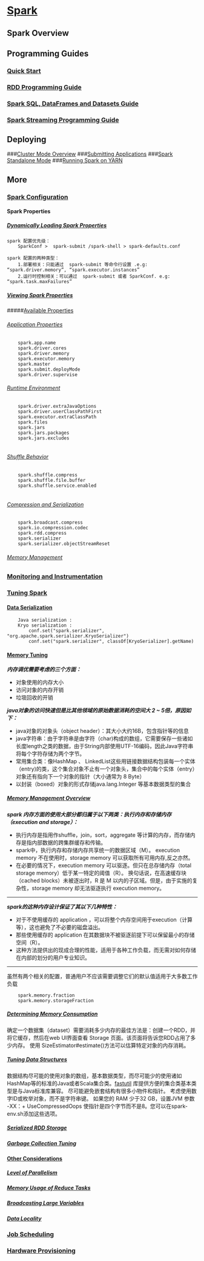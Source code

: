 # [Spark](http://spark.apache.org "spark")

## Spark Overview





## Programming Guides
### [Quick Start](http://spark.apache.org/docs/2.3.3/quick-start.html  "quick-start.html")
### [RDD Programming Guide](http://spark.apache.org/docs/2.3.3/rdd-programming-guide.html "RDD Programming Guide")
### [Spark SQL, DataFrames and Datasets Guide](http://spark.apache.org/docs/2.3.3/sql-programming-guide.html "Spark SQL, DataFrames and Datasets Guide")
### [Spark Streaming Programming Guide](http://spark.apache.org/docs/2.3.3/streaming-programming-guide.html "Spark Streaming Programming Guide")






## Deploying
###[Cluster Mode Overview](http://spark.apache.org/docs/2.3.3/cluster-overview.html "Cluster Mode Overview")
###[Submitting Applications](http://spark.apache.org/docs/2.3.3/submitting-applications.html  "Submitting Applications")
###[Spark Standalone Mode](http://spark.apache.org/docs/2.3.3/spark-standalone.html "Spark Standalone Mode")
###[Running Spark on YARN](http://spark.apache.org/docs/2.3.3/running-on-yarn.html  "Running Spark on YARN")









## More
### [Spark Configuration]( http://spark.apache.org/docs/2.3.3/configuration.html "Spark Configuration")
#### Spark Properties
##### [Dynamically Loading Spark Properties](http://spark.apache.org/docs/2.3.3/configuration.html#dynamically-loading-spark-properties "Dynamically Loading Spark Properties")
```
spark 配置优先级：
    SparkConf >  spark-submit /spark-shell > spark-defaults.conf
    
spark 配置的两种类型：
    1.部署相关：只能通过  spark-submit 等命令行设置 .e.g: “spark.driver.memory”, “spark.executor.instances”
    2.运行时控制相关：可以通过  spark-submit 或者 SparkConf. e.g: “spark.task.maxFailures”
```


##### [Viewing Spark Properties](http://spark.apache.org/docs/2.3.3/configuration.html#viewing-spark-properties "Viewing Spark Properties")


#####[Available Properties](http://spark.apache.org/docs/2.3.3/configuration.html#available-properties "Available Properties")
###### [Application Properties](http://spark.apache.org/docs/2.3.3/configuration.html#viewing-spark-properties "Application Properties")
```
    spark.app.name 
    spark.driver.cores
    spark.driver.memory
    spark.executor.memory
    spark.master
    spark.submit.deployMode
    spark.driver.supervise
```
###### [Runtime Environment]( http://spark.apache.org/docs/2.3.3/configuration.html#runtime-environment "Runtime Environment")
```
    spark.driver.extraJavaOptions
    spark.driver.userClassPathFirst
    spark.executor.extraClassPath
    spark.files
    spark.jars
    spark.jars.packages
    spark.jars.excludes
    
```

###### [Shuffle Behavior](http://spark.apache.org/docs/2.3.3/configuration.html#shuffle-behavior "Shuffle Behavior")
```
    spark.shuffle.compress
    spark.shuffle.file.buffer
    spark.shuffle.service.enabled
    
```
###### [Compression and Serialization](http://spark.apache.org/docs/2.3.3/configuration.html#compression-and-serialization "Compression and Serialization")
```
    spark.broadcast.compress
    spark.io.compression.codec
    spark.rdd.compress
    spark.serializer
    spark.serializer.objectStreamReset
```
###### [Memory Management](http://spark.apache.org/docs/2.3.3/configuration.html#memory-management "Memory Management")








### [Monitoring and Instrumentation]( http://spark.apache.org/docs/2.3.3/monitoring.html "Monitoring and Instrumentation")



### [Tuning Spark]( http://spark.apache.org/docs/2.3.3/tuning.html "Tuning Spark")
#### [Data Serialization](http://spark.apache.org/docs/2.3.3/tuning.html#data-serialization "Data Serialization")
```
    Java serialization :
    Kryo serialization :  
        conf.set("spark.serializer", "org.apache.spark.serializer.KryoSerializer") 
        conf.set("spark.serializer", classOf[KryoSerializer].getName)
```

#### [Memory Tuning](http://spark.apache.org/docs/2.3.3/tuning.html#memory-tuning)
***内存调优需要考虑的三个方面：***
* 对象使用的内存大小
* 访问对象的内存开销
* 垃圾回收的开销 

***java对象的访问快速但是比其他领域的原始数据消耗的空间大 2 ~ 5倍，原因如下：*** 
- java对象的对象头（object header）：其大小大约16B，包含指针等的信息
- java字符串：由于字符串是由字符（char)构成的数组，它需要保存一些诸如长度length之类的数据，由于String内部使用UTF-16编码，因此Java字符串将每个字符存储为两个字节。
- 常用集合类：像HashMap 、 LinkedList这些用链接数据结构包装每一个实体（entry)的类，这个集合对象不止有一个对象头，集合中的每个实体（entry）对象还有指向下一个对象的指针（大小通常为 8 Byte）
- 以封装（boxed）对象的形式存储java.lang.Integer 等基本数据类型的集合

##### [Memory Management Overview](http://spark.apache.org/docs/2.3.3/tuning.html#memory-management-overview )

***spark 内存方面的使用大部分都归属于以下两类：执行内存和存储内存（execution and storage）：***
+ 执行内存是指用作shuffle，join，sort，aggregate 等计算的内存，而存储内存是指内部数据的跨集群缓存和传输。
+ spark中，执行内存和存储内存共享统一的数据区域（M）。 execution memory 不在使用时，storage memory 可以获取所有可用内存,反之亦然。
+ 在必要的情况下，execution memory 可以驱逐。但只在总存储内存（total storage memory）低于某一特定的阈值（R）。
    换句话说，在高速缓存块（cached blocks）未被逐出时，R 是 M 以内的子区域。但是，由于实施的复杂性，storage memory 却无法驱逐执行 execution memory。
***
***spark的这种内存设计保证了其以下几种特性：***
+ 对于不使用缓存的 application ，可以将整个内存空间用于execution（计算等），这也避免了不必要的磁盘溢出。
+ 那些使用缓存的 application 在其数据块不被驱逐前提下可以保留最小的存储空间（R）。
+ 这种方法提供出的现成合理的性能，适用于各种工作负载，而无需对如何存储在内部的划分的用户专业知识。

***
虽然有两个相关的配置，普通用户不应该需要调整它们的默认值适用于大多数工作负载
```
    spark.memory.fraction 
    spark.memory.storageFraction
```


##### [Determining Memory Consumption](http://spark.apache.org/docs/2.3.3/tuning.html#determining-memory-consumption)
确定一个数据集（dataset）需要消耗多少内存的最佳方法是：创建一个RDD，并将它缓存，然后在web UI界面查看 Storage 页面。该页面将告诉您RDD占用了多少内存。
使用 SizeEstimator#estimate()方法可以估算特定对象的内存消耗。


##### [Tuning Data Structures](http://spark.apache.org/docs/2.3.3/tuning.html#tuning-data-structures "Tuning Data Structures")
数据结构尽可能的使用对象的数组，基本数据类型，而尽可能少的使用诸如HashMap等的标准的Java或者Scala集合类。[fastutil](http://fastutil.di.unimi.it) 库提供方便的集合类基本类型是与Java标准库兼容。
尽可能避免嵌套结构有很多小物件和指针。
考虑使用数字ID或枚举对象，而不是字符串键。
如果您的 RAM 少于32 GB，设置JVM 参数 -XX：+ UseCompressedOops 使指针是四个字节而不是8。您可以在spark-env.sh添加这些选项。


##### [Serialized RDD Storage](http://spark.apache.org/docs/2.3.3/tuning.html#serialized-rdd-storage "Serialized RDD Storage")
##### [Garbage Collection Tuning](http://spark.apache.org/docs/2.3.3/tuning.html#garbage-collection-tuning "Garbage Collection Tuning")




#### [Other Considerations](http://spark.apache.org/docs/2.3.3/tuning.html#other-considerations "Other Considerations")

##### [Level of Parallelism](http://spark.apache.org/docs/2.3.3/tuning.html#level-of-parallelism "Level of Parallelism")
##### [Memory Usage of Reduce Tasks](http://spark.apache.org/docs/2.3.3/tuning.html#memory-usage-of-reduce-tasks "Memory Usage of Reduce Tasks")
##### [Broadcasting Large Variables](http://spark.apache.org/docs/2.3.3/tuning.html#broadcasting-large-variables "Broadcasting Large Variables")
##### [Data Locality](http://spark.apache.org/docs/2.3.3/tuning.html#data-locality "Data Locality")



### [Job Scheduling](http://spark.apache.org/docs/2.3.3/job-scheduling.html "Job Scheduling")
### [Hardware Provisioning](http://spark.apache.org/docs/2.3.3/hardware-provisioning.html "Hardware Provisioning")







